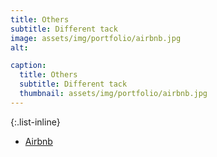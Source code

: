 ```yaml
---
title: Others
subtitle: Different tack
image: assets/img/portfolio/airbnb.jpg
alt: 

caption:
  title: Others
  subtitle: Different tack
  thumbnail: assets/img/portfolio/airbnb.jpg
---
```


{:.list-inline}
- [Airbnb](https://www.airbnb.com/s/Flic-en-Flac--Mauritius/homes)